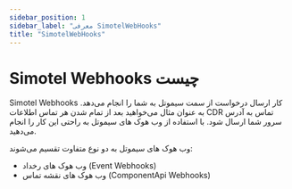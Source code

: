 ```yaml
---
sidebar_position: 1
sidebar_label: "معرفی SimotelWebHooks"
title: "SimotelWebHooks"
---
```




# Simotel Webhooks چیست 
Simotel Webhooks کار ارسال درخواست از سمت سیموتل به شما را انجام می‌دهد. به عنوان مثال می‌خواهید بعد از تمام شدن هر تماس اطلاعات CDR تماس به آدرس سرور شما ارسال شود. با استفاده از وب هوک های سیموتل به راحتی این کار را انجام می‌دهید.

وب هوک های سیموتل به دو نوع متفاوت تقسیم می‌شوند:
- وب هوک های رخداد (Event Webhooks)
- وب هوک های نقشه تماس (ComponentApi Webhooks)
